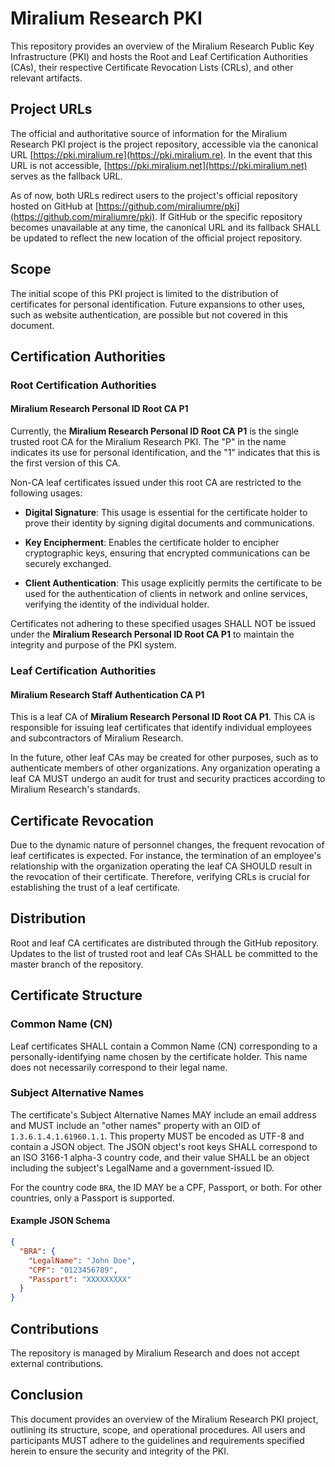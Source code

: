# Miralium Research PKI

This repository provides an overview of the Miralium Research Public Key
Infrastructure (PKI) and hosts the Root and Leaf Certification Authorities
(CAs), their respective Certificate Revocation Lists (CRLs), and other relevant
artifacts.

## Project URLs

The official and authoritative source of information for the Miralium Research
PKI project is the project repository, accessible via the canonical URL
[https://pki.miralium.re](https://pki.miralium.re). In the event that this URL
is not accessible, [https://pki.miralium.net](https://pki.miralium.net) serves
as the fallback URL.

As of now, both URLs redirect users to the project's official repository hosted
on GitHub at
[https://github.com/miraliumre/pki](https://github.com/miraliumre/pki). If
GitHub or the specific repository becomes unavailable at any time, the canonical
URL and its fallback SHALL be updated to reflect the new location of the
official project repository.

## Scope

The initial scope of this PKI project is limited to the distribution of
certificates for personal identification. Future expansions to other uses, such
as website authentication, are possible but not covered in this document.

## Certification Authorities

### Root Certification Authorities

#### Miralium Research Personal ID Root CA P1

Currently, the **Miralium Research Personal ID Root CA P1** is the single
trusted root CA for the Miralium Research PKI. The "P" in the name indicates its
use for personal identification, and the "1" indicates that this is the first
version of this CA.

Non-CA leaf certificates issued under this root CA are restricted to the
following usages:

- **Digital Signature**: This usage is essential for the certificate holder to
  prove their identity by signing digital documents and communications.

- **Key Encipherment**: Enables the certificate holder to encipher cryptographic
  keys, ensuring that encrypted communications can be securely exchanged.

- **Client Authentication**: This usage explicitly permits the certificate to be
  used for the authentication of clients in network and online services,
  verifying the identity of the individual holder.

Certificates not adhering to these specified usages SHALL NOT be issued under
the **Miralium Research Personal ID Root CA P1** to maintain the integrity and
purpose of the PKI system.

### Leaf Certification Authorities

#### Miralium Research Staff Authentication CA P1

This is a leaf CA of **Miralium Research Personal ID Root CA P1**. This CA is
responsible for issuing leaf certificates that identify individual employees and
subcontractors of Miralium Research.

In the future, other leaf CAs may be created for other purposes, such as to
authenticate members of other organizations. Any organization operating a leaf
CA MUST undergo an audit for trust and security practices according to Miralium
Research's standards.

## Certificate Revocation

Due to the dynamic nature of personnel changes, the frequent revocation of leaf
certificates is expected. For instance, the termination of an employee's
relationship with the organization operating the leaf CA SHOULD result in the
revocation of their certificate. Therefore, verifying CRLs is crucial for
establishing the trust of a leaf certificate.

## Distribution

Root and leaf CA certificates are distributed through the GitHub repository.
Updates to the list of trusted root and leaf CAs SHALL be committed to the
master branch of the repository.

## Certificate Structure

### Common Name (CN)

Leaf certificates SHALL contain a Common Name (CN) corresponding to a
personally-identifying name chosen by the certificate holder. This name does not
necessarily correspond to their legal name.

### Subject Alternative Names

The certificate's Subject Alternative Names MAY include an email address and
MUST include an "other names" property with an OID of `1.3.6.1.4.1.61960.1.1`.
This property MUST be encoded as UTF-8 and contain a JSON object. The JSON
object's root keys SHALL correspond to an ISO 3166-1 alpha-3 country code, and
their value SHALL be an object including the subject's LegalName and a
government-issued ID.

For the country code `BRA`, the ID MAY be a CPF, Passport, or both. For other
countries, only a Passport is supported.

#### Example JSON Schema

```json
{
  "BRA": {
    "LegalName": "John Doe",
    "CPF": "0123456789",
    "Passport": "XXXXXXXXX"
  }
}
```

## Contributions

The repository is managed by Miralium Research and does not accept external
contributions.

## Conclusion

This document provides an overview of the Miralium Research PKI project,
outlining its structure, scope, and operational procedures. All users and
participants MUST adhere to the guidelines and requirements specified herein to
ensure the security and integrity of the PKI.
